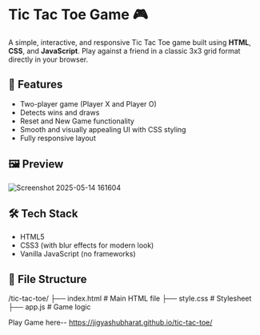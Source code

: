 # Tic Tac Toe Game 🎮

A simple, interactive, and responsive Tic Tac Toe game built using **HTML**, **CSS**, and **JavaScript**. Play against a friend in a classic 3x3 grid format directly in your browser.

## 🚀 Features

- Two-player game (Player X and Player O)
- Detects wins and draws
- Reset and New Game functionality
- Smooth and visually appealing UI with CSS styling
- Fully responsive layout

## 🖼️ Preview

![Screenshot 2025-05-14 161604](https://github.com/user-attachments/assets/f0848948-7a2c-4117-90a6-a0b17e7e3d6b)


## 🛠️ Tech Stack

- HTML5
- CSS3 (with blur effects for modern look)
- Vanilla JavaScript (no frameworks)

## 📁 File Structure

/tic-tac-toe/
├── index.html # Main HTML file
├── style.css # Stylesheet
├── app.js # Game logic

Play Game here-- https://jigyashubharat.github.io/tic-tac-toe/

